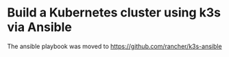 # Build a Kubernetes cluster using k3s via Ansible

The ansible playbook was moved to https://github.com/rancher/k3s-ansible
